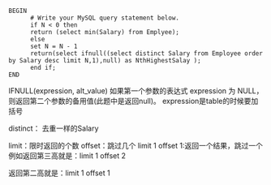 ```mysql
BEGIN
      # Write your MySQL query statement below.
      if N < 0 then 
      return (select min(Salary) from Emplyee);
      else
      set N = N - 1
      return(select ifnull((select distinct Salary from Employee order by Salary desc limit N,1),null) as NthHighestSalay );
      end if;
END
```

IFNULL(expression, alt_value)
如果第一个参数的表达式 expression 为 NULL，则返回第二个参数的备用值(此题中是返回null)。
expression是table的时候要加括号

distinct：
去重一样的Salary

limit：限时返回的个数
offset：跳过几个
limit 1 offset 1:返回一个结果，跳过一个
例如返回第三高就是：limit 1 offset 2

返回第二高就是：limit 1 offset 1

